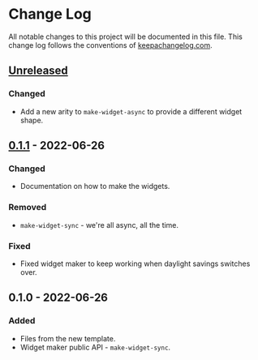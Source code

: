 # Change Log
All notable changes to this project will be documented in this file. This change log follows the conventions of [keepachangelog.com](http://keepachangelog.com/).

## [Unreleased]
### Changed
- Add a new arity to `make-widget-async` to provide a different widget shape.

## [0.1.1] - 2022-06-26
### Changed
- Documentation on how to make the widgets.

### Removed
- `make-widget-sync` - we're all async, all the time.

### Fixed
- Fixed widget maker to keep working when daylight savings switches over.

## 0.1.0 - 2022-06-26
### Added
- Files from the new template.
- Widget maker public API - `make-widget-sync`.

[Unreleased]: https://github.com/your-name/terra-server/compare/0.1.1...HEAD
[0.1.1]: https://github.com/your-name/terra-server/compare/0.1.0...0.1.1
